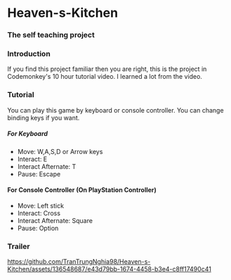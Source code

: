 # Heaven-s-Kitchen
### The self teaching project
### Introduction
If you find this project familiar then you are right, this is the project in Codemonkey's 10 hour tutorial video. I learned a lot from the video.
### Tutorial
You can play this game by keyboard or console controller. You can change binding keys if you want.
##### For Keyboard
* Move: W,A,S,D or Arrow keys
* Interact: E
* Interact Afternate: T
* Pause: Escape
#### For Console Controller (On PlayStation Controller)
* Move: Left stick
* Interact: Cross
* Interact Afternate: Square
* Pause: Option
### Trailer
https://github.com/TranTrungNghia98/Heaven-s-Kitchen/assets/136548687/e43d79bb-1674-4458-b3e4-c8ff17490c41

